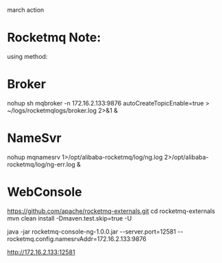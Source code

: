 march action

# Rocketmq Note:

 using method:


# Broker
nohup sh mqbroker -n 172.16.2.133:9876 autoCreateTopicEnable=true > ~/logs/rocketmqlogs/broker.log 2>&1 &

# NameSvr
nohup mqnamesrv 1>/opt/alibaba-rocketmq/log/ng.log 2>/opt/alibaba-rocketmq/log/ng-err.log &

# WebConsole
https://github.com/apache/rocketmq-externals.git
cd rocketmq-externals
mvn clean install -Dmaven.test.skip=true -U

java -jar rocketmq-console-ng-1.0.0.jar --server.port=12581 --rocketmq.config.namesrvAddr=172.16.2.133:9876

http://172.16.2.133:12581












